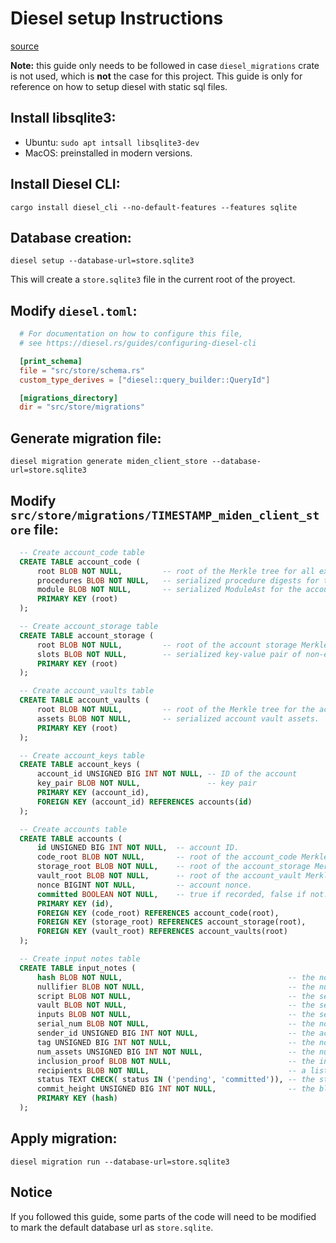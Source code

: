 # Diesel setup Instructions
[source](https://diesel.rs/guides/getting-started.html)

**Note:** this guide only needs to be followed in case `diesel_migrations` crate is not used, which is **not** the case for this project. This guide is only for reference on how to setup diesel with static sql files.

## Install libsqlite3:
  - Ubuntu: `sudo apt intsall libsqlite3-dev`
  - MacOS:  preinstalled in modern versions.

## Install Diesel CLI:
`cargo install diesel_cli --no-default-features --features sqlite`

## Database creation:
`diesel setup --database-url=store.sqlite3`

This will create a `store.sqlite3` file in the current root of the proyect.

## Modify `diesel.toml`:
  ```toml
    # For documentation on how to configure this file,
    # see https://diesel.rs/guides/configuring-diesel-cli

    [print_schema]
    file = "src/store/schema.rs"
    custom_type_derives = ["diesel::query_builder::QueryId"]

    [migrations_directory]
    dir = "src/store/migrations"
  ```

## Generate migration file:
 `diesel migration generate miden_client_store --database-url=store.sqlite3`
  
## Modify `src/store/migrations/TIMESTAMP_miden_client_store` file:

  ```sql
    -- Create account_code table
    CREATE TABLE account_code (
        root BLOB NOT NULL,         -- root of the Merkle tree for all exported procedures in account module.
        procedures BLOB NOT NULL,   -- serialized procedure digests for the account code.
        module BLOB NOT NULL,       -- serialized ModuleAst for the account code.
        PRIMARY KEY (root)
    );

    -- Create account_storage table
    CREATE TABLE account_storage (
        root BLOB NOT NULL,         -- root of the account storage Merkle tree.
        slots BLOB NOT NULL,        -- serialized key-value pair of non-empty account slots.
        PRIMARY KEY (root)
    );

    -- Create account_vaults table
    CREATE TABLE account_vaults (
        root BLOB NOT NULL,         -- root of the Merkle tree for the account vault.
        assets BLOB NOT NULL,       -- serialized account vault assets.
        PRIMARY KEY (root)
    );

    -- Create account_keys table
    CREATE TABLE account_keys (
        account_id UNSIGNED BIG INT NOT NULL, -- ID of the account
        key_pair BLOB NOT NULL,               -- key pair
        PRIMARY KEY (account_id),
        FOREIGN KEY (account_id) REFERENCES accounts(id)
    );

    -- Create accounts table
    CREATE TABLE accounts (
        id UNSIGNED BIG INT NOT NULL,  -- account ID.
        code_root BLOB NOT NULL,       -- root of the account_code Merkle tree.
        storage_root BLOB NOT NULL,    -- root of the account_storage Merkle tree.
        vault_root BLOB NOT NULL,      -- root of the account_vault Merkle tree.
        nonce BIGINT NOT NULL,         -- account nonce.
        committed BOOLEAN NOT NULL,    -- true if recorded, false if not.
        PRIMARY KEY (id),
        FOREIGN KEY (code_root) REFERENCES account_code(root),
        FOREIGN KEY (storage_root) REFERENCES account_storage(root),
        FOREIGN KEY (vault_root) REFERENCES account_vaults(root)
    );

    -- Create input notes table
    CREATE TABLE input_notes (
        hash BLOB NOT NULL,                                     -- the note hash
        nullifier BLOB NOT NULL,                                -- the nullifier of the note
        script BLOB NOT NULL,                                   -- the serialized NoteScript, including script hash and ProgramAst
        vault BLOB NOT NULL,                                    -- the serialized NoteVault, including vault hash and list of assets
        inputs BLOB NOT NULL,                                   -- the serialized NoteInputs, including inputs hash and list of inputs
        serial_num BLOB NOT NULL,                               -- the note serial number
        sender_id UNSIGNED BIG INT NOT NULL,                    -- the account ID of the sender
        tag UNSIGNED BIG INT NOT NULL,                          -- the note tag
        num_assets UNSIGNED BIG INT NOT NULL,                   -- the number of assets in the note
        inclusion_proof BLOB NOT NULL,                          -- the inclusion proof of the note against a block number
        recipients BLOB NOT NULL,                               -- a list of account IDs of accounts which can consume this note
        status TEXT CHECK( status IN ('pending', 'committed')), -- the status of the note - either pending or committed
        commit_height UNSIGNED BIG INT NOT NULL,                -- the block number at which the note was included into the chain
        PRIMARY KEY (hash)
    );
```

## Apply migration:
`diesel migration run --database-url=store.sqlite3`

## Notice
If you followed this guide, some parts of the code will need to be modified to mark the default database url as `store.sqlite`.
